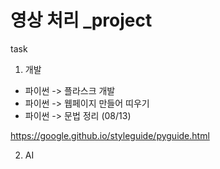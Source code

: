 # 영상 처리 _project
task
1. 개발
  * 파이썬 -> 플라스크 개발 
  * 파이썬 -> 웹페이지 만들어 띠우기
  * 파이썬 -> 문법 정리 (08/13)


  https://google.github.io/styleguide/pyguide.html
  
  
  

  
  
2. AI
